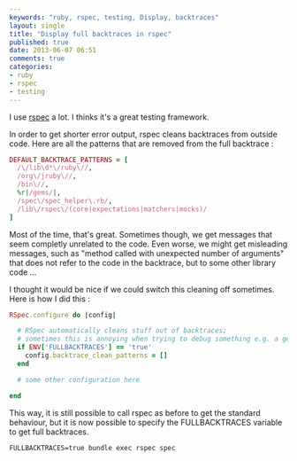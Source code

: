 ```yaml
---
keywords: "ruby, rspec, testing, Display, backtraces"
layout: single
title: "Display full backtraces in rspec"
published: true
date: 2013-06-07 06:51
comments: true
categories:
- ruby
- rspec
- testing
---
```

I use [rspec](http://rspec.info/) a lot. I thinks it's a great testing framework.

In order to get shorter error output, rspec cleans backtraces from outside code. Here are all the patterns that are removed from the full backtrace :

```ruby
DEFAULT_BACKTRACE_PATTERNS = [
  /\/lib\d*\/ruby\//,
  /org\/jruby\//,
  /bin\//,
  %r|/gems/|,
  /spec\/spec_helper\.rb/,
  /lib\/rspec\/(core|expectations|matchers|mocks)/
]
```

Most of the time, that's great. Sometimes though, we get messages that seem completly unrelated to the code. Even worse, we might get misleading messages, such as "method called with unexpected number of arguments" that does not refer to the code in the backtrace, but to some other library code ...

I thought it would be nice if we could switch this cleaning off sometimes. Here is how I did this :

```ruby
RSpec.configure do |config|

  # RSpec automatically cleans stuff out of backtraces;
  # sometimes this is annoying when trying to debug something e.g. a gem
  if ENV['FULLBACKTRACES'] == 'true'
    config.backtrace_clean_patterns = []
  end

  # some other configuration here

end
```

This way, it is still possible to call rspec as before to get the standard behaviour, but it is now possible to specify the FULLBACKTRACES variable to get full backtraces.

```
FULLBACKTRACES=true bundle exec rspec spec
```
